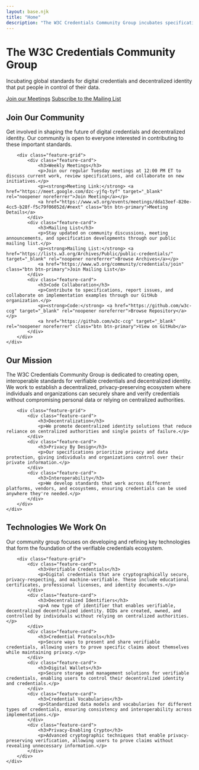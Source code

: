 ```yaml
---
layout: base.njk
title: "Home"
description: "The W3C Credentials Community Group incubates specifications for decentralized identity and digital credentials."
---
```


<div class="hero">
    <div class="container">
        <h1>The W3C Credentials Community Group</h1>
        <p>Incubating global standards for digital credentials and decentralized identity that put people in control of their data.</p>
        <div class="cta-buttons">
            <a href="https://www.w3.org/groups/cg/credentials/calendar/" class="btn btn-primary">Join our Meetings</a>
            <a href="https://www.w3.org/community/credentials/join" class="btn btn-secondary">Subscribe to the Mailing List</a>
        </div>
    </div>
</div>

<section class="content-section">
    <div class="container">
        <h2 class="section-title">Join Our Community</h2>
        <p class="section-subtitle">
            Get involved in shaping the future of digital credentials and decentralized identity. Our community is open to everyone interested in contributing to these important standards.
        </p>

        <div class="feature-grid">
            <div class="feature-card">
                <h3>Weekly Meetings</h3>
                <p>Join our regular Tuesday meetings at 12:00 PM ET to discuss current work, review specifications, and collaborate on new initiatives.</p>
                <p><strong>Meeting Link:</strong> <a href="https://meet.google.com/dzc-yjfq-tyf" target="_blank" rel="noopener noreferrer">Join Meeting</a></p>
                <a href="https://www.w3.org/events/meetings/dda13eef-820e-4cc5-b28f-f5c79f06052d/#next" class="btn btn-primary">Meeting Details</a>
            </div>
            <div class="feature-card">
                <h3>Mailing List</h3>
                <p>Stay updated on community discussions, meeting announcements, and specification developments through our public mailing list.</p>
                <p><strong>Mailing List:</strong> <a href="https://lists.w3.org/Archives/Public/public-credentials/" target="_blank" rel="noopener noreferrer">Browse Archives</a></p>
                <a href="https://www.w3.org/community/credentials/join" class="btn btn-primary">Join Mailing List</a>
            </div>
            <div class="feature-card">
                <h3>Code Collaboration</h3>
                <p>Contribute to specifications, report issues, and collaborate on implementation examples through our GitHub organization.</p>
                <p><strong>Code:</strong> <a href="https://github.com/w3c-ccg" target="_blank" rel="noopener noreferrer">Browse Repository</a></p>
                <a href="https://github.com/w3c-ccg" target="_blank" rel="noopener noreferrer" class="btn btn-primary">View on GitHub</a>
            </div>
        </div>
    </div>
</section>

<section class="content-section">
<div class="container">
        <h2 class="section-title">Our Mission</h2>
        <p class="section-subtitle">
            The W3C Credentials Community Group is dedicated to creating open, interoperable standards for verifiable credentials and decentralized identity. We work to establish a decentralized, privacy-preserving ecosystem where individuals and organizations can securely share and verify credentials without compromising personal data or relying on centralized authorities.
        </p>

        <div class="feature-grid">
            <div class="feature-card">
                <h3>Decentralization</h3>
                <p>We promote decentralized identity solutions that reduce reliance on centralized authorities and single points of failure.</p>
            </div>
            <div class="feature-card">
                <h3>Privacy By Design</h3>
                <p>Our specifications prioritize privacy and data protection, giving individuals and organizations control over their private information.</p>
            </div>
            <div class="feature-card">
                <h3>Interoperability</h3>
                <p>We develop standards that work across different platforms, vendors, and ecosystems, ensuring credentials can be used anywhere they're needed.</p>
            </div>
        </div>
    </div>
</section>

<!--section class="content-section">
    <div class="container">
        <h2 class="section-title">Getting Started</h2>
        <p class="section-subtitle">
            New to verifiable credentials or decentralized identity? Here's how you can get started with our community and technologies.
        </p>

        <div class="feature-grid">
            <div class="feature-card">
                <h3>For Developers</h3>
                <p>Start building with verifiable credentials using our implementation guides, code examples, and developer resources.</p>
                <a href="/developers/">Developer Resources</a>
            </div>
            <div class="feature-card">
                <h3>For Organizations</h3>
                <p>Learn how verifiable credentials can benefit your organization and explore adoption strategies.</p>
                <a href="/organizations/">Organization Guide</a>
            </div>
            <div class="feature-card">
                <h3>For Researchers</h3>
                <p>Explore academic papers, research findings, and contribute to the theoretical foundations of our work.</p>
                <a href="/research/">Research Resources</a>
            </div>
        </div>
    </div>
</section-->

<section class="content-section">
    <div class="container">
        <h2 class="section-title">Technologies We Work On</h2>
        <p class="section-subtitle">
            Our community group focuses on developing and refining key technologies that form the foundation of the verifiable credentials ecosystem.
        </p>

        <div class="feature-grid">
            <div class="feature-card">
                <h3>Verifiable Credentials</h3>
                <p>Digital credentials that are cryptographically secure, privacy-respecting, and machine-verifiable. These include educational certificates, professional licenses, and identity documents.</p>
            </div>
            <div class="feature-card">
                <h3>Decentralized Identifiers</h3>
                <p>A new type of identifier that enables verifiable, decentralized decentralized identity. DIDs are created, owned, and controlled by individuals without relying on centralized authorities.</p>
            </div>
            <div class="feature-card">
                <h3>Credential Protocols</h3>
                <p>Secure ways to present and share verifiable credentials, allowing users to prove specific claims about themselves while maintaining privacy.</p>
            </div>
            <div class="feature-card">
                <h3>Digital Wallets</h3>
                <p>Secure storage and management solutions for verifiable credentials, enabling users to control their decentralized identity and credentials.</p>
            </div>
            <div class="feature-card">
                <h3>Credential Vocabularies</h3>
                <p>Standardized data models and vocabularies for different types of credentials, ensuring consistency and interoperability across implementations.</p>
            </div>
            <div class="feature-card">
                <h3>Privacy-Enabling Crypto</h3>
                <p>Advanced cryptographic techniques that enable privacy-preserving verification, allowing users to prove claims without revealing unnecessary information.</p>
            </div>
        </div>
    </div>
</section>
